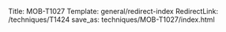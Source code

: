 Title: MOB-T1027
Template: general/redirect-index
RedirectLink: /techniques/T1424
save_as: techniques/MOB-T1027/index.html